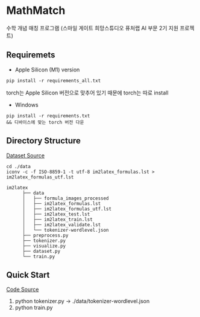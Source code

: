 # MathMatch
수학 개념 매칭 프로그램 (스마일 게이트 희망스튜디오 퓨처랩 AI 부문 2기 지원 프로젝트)

## Requiremets
- Apple Silicon (M1) version
```
pip install -r requirements_all.txt
```
torch는 Apple Silicon 버전으로 맞추어 있기 때문에 torch는 따로 install 
- Windows
```
pip install -r requirements.txt
&& 디바이스에 맞는 torch 버전 다운
```

## Directory Structure
[Dataset Source](https://anvilproject.org/guides/content/creating-links)
```
cd ./data
iconv -c -f ISO-8859-1 -t utf-8 im2latex_formulas.lst > im2latex_formulas_utf.lst

im2latex
      ├── data
      │   ├── formula_images_processed
      │   ├── im2latex_formulas.lst 
      │   ├── im2latex_formulas_utf.lst 
      │   ├── im2latex_test.lst
      │   ├── im2latex_train.lst
      │   ├── im2latex_validate.lst
      │   └── tokenizer-wordlevel.json
      ├── preprocess.py
      ├── tokenizer.py
      ├── visualize.py
      ├── dataset.py
      └── train.py
```
## Quick Start
[Code Source](https://www.kaggle.com/code/younghoshin/finetuning-trocr)
1. python tokenizer.py -> ./data/tokenizer-wordlevel.json
2. python train.py
